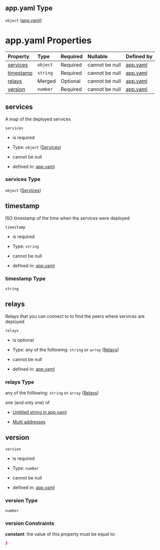 ## app.yaml Type

`object` ([app.yaml](app.md))

# app.yaml Properties

| Property                | Type     | Required | Nullable       | Defined by                                                                                           |
| :---------------------- | :------- | :------- | :------------- | :--------------------------------------------------------------------------------------------------- |
| [services](#services)   | `object` | Required | cannot be null | [app.yaml](app-properties-services.md "https://fluence.dev/schemas/app.yaml#/properties/services")   |
| [timestamp](#timestamp) | `string` | Required | cannot be null | [app.yaml](app-properties-timestamp.md "https://fluence.dev/schemas/app.yaml#/properties/timestamp") |
| [relays](#relays)       | Merged   | Optional | cannot be null | [app.yaml](app-properties-relays.md "https://fluence.dev/schemas/app.yaml#/properties/relays")       |
| [version](#version)     | `number` | Required | cannot be null | [app.yaml](app-properties-version.md "https://fluence.dev/schemas/app.yaml#/properties/version")     |

## services

A map of the deployed services

`services`

*   is required

*   Type: `object` ([Services](app-properties-services.md))

*   cannot be null

*   defined in: [app.yaml](app-properties-services.md "https://fluence.dev/schemas/app.yaml#/properties/services")

### services Type

`object` ([Services](app-properties-services.md))

## timestamp

ISO timestamp of the time when the services were deployed

`timestamp`

*   is required

*   Type: `string`

*   cannot be null

*   defined in: [app.yaml](app-properties-timestamp.md "https://fluence.dev/schemas/app.yaml#/properties/timestamp")

### timestamp Type

`string`

## relays

Relays that you can connect to to find the peers where services are deployed

`relays`

*   is optional

*   Type: any of the folllowing: `string` or `array` ([Relays](app-properties-relays.md))

*   cannot be null

*   defined in: [app.yaml](app-properties-relays.md "https://fluence.dev/schemas/app.yaml#/properties/relays")

### relays Type

any of the folllowing: `string` or `array` ([Relays](app-properties-relays.md))

one (and only one) of

*   [Untitled string in app.yaml](app-properties-relays-oneof-0.md "check type definition")

*   [Multi addresses](app-properties-relays-oneof-multi-addresses.md "check type definition")

## version



`version`

*   is required

*   Type: `number`

*   cannot be null

*   defined in: [app.yaml](app-properties-version.md "https://fluence.dev/schemas/app.yaml#/properties/version")

### version Type

`number`

### version Constraints

**constant**: the value of this property must be equal to:

```json
3
```
